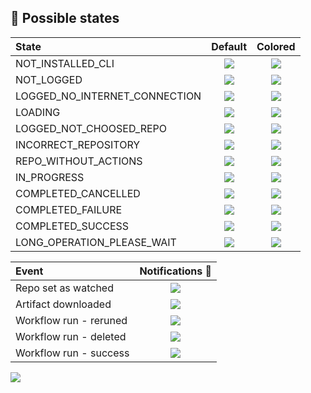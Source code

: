 ## 🧮 Possible states

| State                          | Default                                                                                                                       | Colored                                                                                                                               |
|:-------------------------------|:-----------------------------------------------------------------------------------------------------------------------------:|:-------------------------------------------------------------------------------------------------------------------------------------:|
| NOT_INSTALLED_CLI              | ![](https://github.com/arononak/github-actions-gnome-extension/blob/main/docs/status/not_installed_cli.png?raw=true)          | ![](https://github.com/arononak/github-actions-gnome-extension/blob/main/docs/status/not_installed_cli_colored.png?raw=true)          |
| NOT_LOGGED                     | ![](https://github.com/arononak/github-actions-gnome-extension/blob/main/docs/status/not_logged.png?raw=true)                 | ![](https://github.com/arononak/github-actions-gnome-extension/blob/main/docs/status/not_logged_colored.png?raw=true)                 |
| LOGGED_NO_INTERNET_CONNECTION  | ![](https://github.com/arononak/github-actions-gnome-extension/blob/main/docs/status/no_internet_connection.png?raw=true)     | ![](https://github.com/arononak/github-actions-gnome-extension/blob/main/docs/status/no_internet_connection_colored.png?raw=true)     |
| LOADING                        | ![](https://github.com/arononak/github-actions-gnome-extension/blob/main/docs/status/loading.png?raw=true)                    | ![](https://github.com/arononak/github-actions-gnome-extension/blob/main/docs/status/loading_colored.png?raw=true)                    |
| LOGGED_NOT_CHOOSED_REPO        | ![](https://github.com/arononak/github-actions-gnome-extension/blob/main/docs/status/no_repo_entered.png?raw=true)            | ![](https://github.com/arononak/github-actions-gnome-extension/blob/main/docs/status/no_repo_entered_colored.png?raw=true)            |
| INCORRECT_REPOSITORY           | ![](https://github.com/arononak/github-actions-gnome-extension/blob/main/docs/status/incorrect_repo.png?raw=true)             | ![](https://github.com/arononak/github-actions-gnome-extension/blob/main/docs/status/incorrect_repo_colored.png?raw=true)             |
| REPO_WITHOUT_ACTIONS           | ![](https://github.com/arononak/github-actions-gnome-extension/blob/main/docs/status/repo_without_actions.png?raw=true)       | ![](https://github.com/arononak/github-actions-gnome-extension/blob/main/docs/status/repo_without_actions_colored.png?raw=true)       |
| IN_PROGRESS                    | ![](https://github.com/arononak/github-actions-gnome-extension/blob/main/docs/status/in_progress.png?raw=true)                | ![](https://github.com/arononak/github-actions-gnome-extension/blob/main/docs/status/in_progress_colored.png?raw=true)                |
| COMPLETED_CANCELLED            | ![](https://github.com/arononak/github-actions-gnome-extension/blob/main/docs/status/cancelled.png?raw=true)                  | ![](https://github.com/arononak/github-actions-gnome-extension/blob/main/docs/status/cancelled_colored.png?raw=true)                  |
| COMPLETED_FAILURE              | ![](https://github.com/arononak/github-actions-gnome-extension/blob/main/docs/status/failure.png?raw=true)                    | ![](https://github.com/arononak/github-actions-gnome-extension/blob/main/docs/status/failure_colored.png?raw=true)                    |
| COMPLETED_SUCCESS              | ![](https://github.com/arononak/github-actions-gnome-extension/blob/main/docs/status/success.png?raw=true)                    | ![](https://github.com/arononak/github-actions-gnome-extension/blob/main/docs/status/success_colored.png?raw=true)                    |
| LONG_OPERATION_PLEASE_WAIT     | ![](https://github.com/arononak/github-actions-gnome-extension/blob/main/docs/status/long_operation_please_wait.png?raw=true) | ![](https://github.com/arononak/github-actions-gnome-extension/blob/main/docs/status/long_operation_please_wait_colored.png?raw=true) |

|Event| Notifications 🔔                                                                                                                                |
|:-----------------------|:-----------------------------------------------------------------------------------------------------------------------------------------------:|
| Repo set as watched    | ![](https://github.com/arononak/github-actions-gnome-extension/blob/main/docs/notification/notification_repo_watched.png?raw=true)              |
| Artifact downloaded    | ![](https://github.com/arononak/github-actions-gnome-extension/blob/main/docs/notification/notification_artifact_downloaded.png?raw=true)       |
| Workflow run - reruned | ![](https://github.com/arononak/github-actions-gnome-extension/blob/main/docs/notification/notification_run_reruned.png?raw=true)               |
| Workflow run - deleted | ![](https://github.com/arononak/github-actions-gnome-extension/blob/main/docs/notification/notification_run_deleted.png?raw=true)               |
| Workflow run - success | ![](https://github.com/arononak/github-actions-gnome-extension/blob/main/docs/notification/notification_run_success.png?raw=true)               |

![](https://github.com/arononak/github-actions-gnome-extension/blob/main/docs/settings.png?raw=true)

